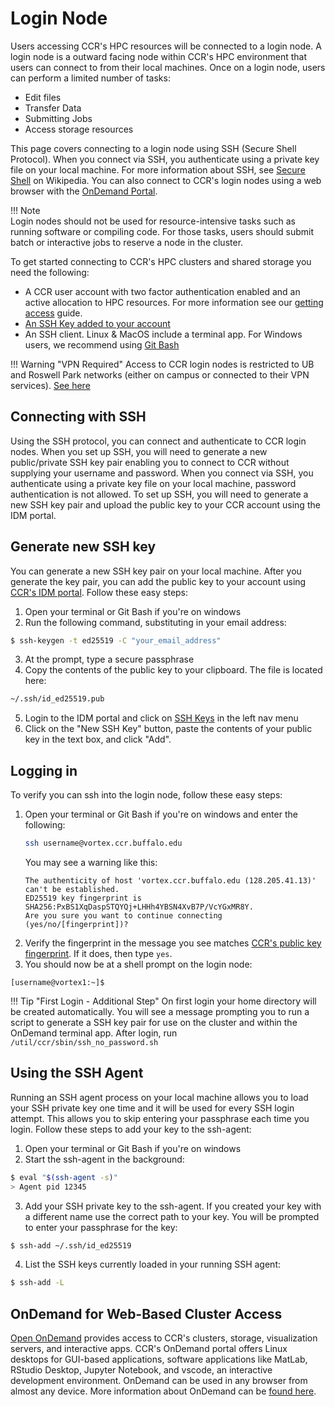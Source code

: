 # Login Node

Users accessing CCR's HPC resources will be connected to a login node. A login
node is a outward facing node within CCR's HPC environment that users can connect
to from their local machines. Once on a login node, users can perform a limited
number of tasks:

- Edit files
- Transfer Data
- Submitting Jobs
- Access storage resources

This page covers connecting to a login node using SSH (Secure Shell Protocol).
When you connect via SSH, you authenticate using a private key file on your
local machine. For more information about SSH, see [Secure Shell](https://en.wikipedia.org/wiki/Secure_Shell)
on Wikipedia. You can also connect to CCR's login nodes using a web browser with the [OnDemand Portal](../portals/ood.md).

!!! Note  
    Login nodes should not be used for resource-intensive tasks such as running
    software or compiling code. For those tasks, users should submit batch or
    interactive jobs to reserve a node in the cluster.   

To get started connecting to CCR's HPC clusters and shared storage you need the
following:

- A CCR user account with two factor authentication enabled and an active
  allocation to HPC resources. For more information see our [getting access](../getting-access.md) guide.
- [An SSH Key added to your account](#generate-new-ssh-key)
- An SSH client. Linux & MacOS include a terminal app. For Windows users, we recommend using [Git Bash](https://gitforwindows.org/)

!!! Warning "VPN Required"
    Access to CCR login nodes is restricted to UB and Roswell Park networks
    (either on campus or connected to their VPN services). [See here](../getting-access.md#vpn-access)

## Connecting with SSH

Using the SSH protocol, you can connect and authenticate to CCR login nodes.
When you set up SSH, you will need to generate a new public/private SSH key
pair enabling you to connect to CCR without supplying your username and
password. When you connect via SSH, you authenticate using a private key file
on your local machine, password authentication is not allowed. To set up SSH,
you will need to generate a new SSH key pair and upload the public key to your
CCR account using the IDM portal.

## Generate new SSH key

You can generate a new SSH key pair on your local machine. After you generate
the key pair, you can add the public key to your account using [CCR's IDM portal](https://idm.ccr.buffalo.edu/sshkey).
Follow these easy steps:

1. Open your terminal or Git Bash if you're on windows
2. Run the following command, substituting in your email address:
```bash
$ ssh-keygen -t ed25519 -C "your_email_address"
```
3. At the prompt, type a secure passphrase
4. Copy the contents of the public key to your clipboard. The file is located here:
```bash
~/.ssh/id_ed25519.pub
```
5. Login to the IDM portal and click on [SSH Keys](https://idm.ccr.buffalo.edu/sshkey) in the left nav menu
6. Click on the "New SSH Key" button, paste the contents of your public key in the text box, and click "Add".

## Logging in

To verify you can ssh into the login node, follow these easy steps:

1. Open your terminal or Git Bash if you're on windows and enter the following:
   ```bash
   ssh username@vortex.ccr.buffalo.edu
   ```
   You may see a warning like this:
   ```
   The authenticity of host 'vortex.ccr.buffalo.edu (128.205.41.13)' can't be established.
   ED25519 key fingerprint is SHA256:PxBS1XqDaspSTQYQj+LHHh4YBSN4XvB7P/VcYGxMR8Y.
   Are you sure you want to continue connecting (yes/no/[fingerprint])?
   ```
2. Verify the fingerprint in the message you see matches [CCR's public key fingerprint](../fingerprints.md).
   If it does, then type `yes`.
3. You should now be at a shell prompt on the login node:
```
[username@vortex1:~]$
```

!!! Tip "First Login - Additional Step"
    On first login your home directory will be created automatically.  You will see a message prompting you to run a script to generate a SSH key pair for use on the cluster and within the OnDemand terminal app.  After login, run ``/util/ccr/sbin/ssh_no_password.sh``


## Using the SSH Agent  

Running an SSH agent process on your local machine allows you to load your SSH
private key one time and it will be used for every SSH login attempt.  This
allows you to skip entering your passphrase each time you login.  Follow these
steps to add your key to the ssh-agent:

1. Open your terminal or Git Bash if you're on windows
2. Start the ssh-agent in the background:
```bash
$ eval "$(ssh-agent -s)"
> Agent pid 12345
```

3. Add your SSH private key to the ssh-agent. If you created your key with a
   different name use the correct path to your key. You will be prompted to
   enter your passphrase for the key:
```bash
$ ssh-add ~/.ssh/id_ed25519
```

4. List the SSH keys currently loaded in your running SSH agent:  
```bash
$ ssh-add -L
```

## OnDemand for Web-Based Cluster Access  

[Open OnDemand](https://ondemand.ccr.buffalo.edu) provides access to CCR's
clusters, storage, visualization servers, and interactive apps.  CCR's OnDemand
portal offers Linux desktops for GUI-based applications, software applications
like MatLab, RStudio Desktop, Jupyter Notebook, and vscode, an interactive
development environment.  OnDemand can be used in any browser from almost any
device.  More information about OnDemand can be [found here](../portals/ood.md).  
